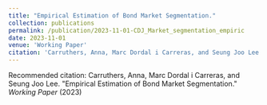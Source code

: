 ```yaml
---
title: "Empirical Estimation of Bond Market Segmentation."
collection: publications
permalink: /publication/2023-11-01-CDJ_Market_segmentation_empiric
date: 2023-11-01
venue: 'Working Paper'
citation: 'Carruthers, Anna, Marc Dordal i Carreras, and Seung Joo Lee. &quot;Empirical Estimation of Bond Market Segmentation.&quot;  <i>Working Paper</i> (2023) '
---
```

Recommended citation: Carruthers, Anna, Marc Dordal i Carreras, and Seung Joo Lee. "Empirical Estimation of Bond Market Segmentation."  <i>Working Paper</i> (2023) 